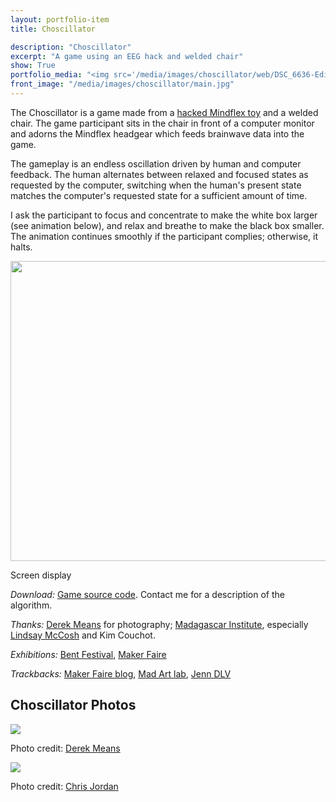 ```yaml
---
layout: portfolio-item
title: Choscillator

description: "Choscillator"
excerpt: "A game using an EEG hack and welded chair"
show: True
portfolio_media: "<img src='/media/images/choscillator/web/DSC_6636-Edit_fitted.png' />"
front_image: "/media/images/choscillator/main.jpg"
---
```


The Choscillator is a game made from a [hacked Mindflex toy](http://frontiernerds.com/brain-hack) and a welded chair. The game participant sits in the chair in front of a computer monitor and adorns the Mindflex headgear which feeds brainwave data into the game.

The gameplay is an endless oscillation driven by human and computer feedback. The human alternates between relaxed and focused states as requested by the computer, switching when the human's present state matches the computer's requested state for a sufficient amount of time.

I ask the participant to focus and concentrate to make the white box larger (see animation below), and relax and breathe to make the black box smaller. The animation continues smoothly if the participant complies; otherwise, it halts.

<img src="{{ site.url }}/media/images/Choscillator/web/animation.gif" width=640 height=480 />
<p>Screen display</p>

*Download:* [Game source code](https://github.com/boxysean/choscillator). Contact me for a description of the algorithm.

*Thanks:* [Derek Means](http://www.flickr.com/photos/derekrmeans/) for photography; [Madagascar Institute](http://www.madagascarinstitute.com/), especially [Lindsay McCosh](http://www.lindsaymccosh.com/) and Kim Couchot.

*Exhibitions:* [Bent Festival](http://bentfestival.org/2011/sean-mcintyre), [Maker Faire](http://makerfaire.com/pub/e/6727)

*Trackbacks:* [Maker Faire blog](http://blog.makezine.com/archive/2011/09/maker-faire-new-york-day-two.html), [Mad Art lab](http://madartlab.com/2011/09/21/mad-quickies-9-21-–-the-maker-faire-edition/), [Jenn DLV](http://jenndlv.info/post/10401346081/world-maker-faire-2011-the-choscillator)

Choscillator Photos
-------------------

<img src="{{ site.url }}/media/images/Choscillator/web/DSC_6518.png" />
<p>Photo credit: <a href="http://www.flickr.com/photos/derekrmeans/">Derek Means</a></p>

<a href="{{ site.url }}/media/images/Choscillator/large/IMG_1008.JPG"><img src="{{ site.url }}/media/images/Choscillator/web/IMG_1008.JPG" /></a>
<p>Photo credit: <a href="http://www.seej.net/">Chris Jordan</a></p>
